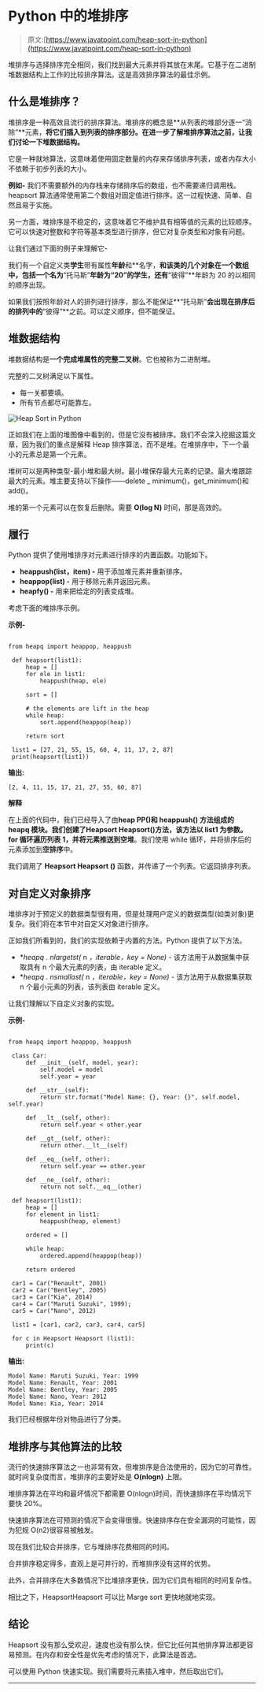 # Python 中的堆排序

> 原文:[https://www.javatpoint.com/heap-sort-in-python](https://www.javatpoint.com/heap-sort-in-python)

堆排序与选择排序完全相同，我们找到最大元素并将其放在末尾。它基于在二进制堆数据结构上工作的比较排序算法。这是高效排序算法的最佳示例。

## 什么是堆排序？

堆排序是一种高效且流行的排序算法。堆排序的概念是**从列表的堆部分逐一“消除”**元素，**将它们插入到列表的排序部分。在进一步了解堆排序算法之前，让我们讨论一下堆数据结构。**

它是一种就地算法，这意味着使用固定数量的内存来存储排序列表，或者内存大小不依赖于初步列表的大小。

**例如-** 我们不需要额外的内存栈来存储排序后的数组，也不需要递归调用栈。heapsort 算法通常使用第二个数组对固定值进行排序。这一过程快速、简单、自然且易于实施。

另一方面，堆排序是不稳定的，这意味着它不维护具有相等值的元素的比较顺序。它可以快速对整数和字符等基本类型进行排序，但它对复杂类型和对象有问题。

让我们通过下面的例子来理解它-

我们有一个自定义类**学生**带有属性**年龄**和**名字，**和该类的几个对象在一个数组中，包括一个名为**“托马斯”**年龄为“20”的学生，还有**“彼得”**年龄为 20 的以相同的顺序出现。

如果我们按照年龄对人的排列进行排序，那么不能保证**“托马斯”**会出现在排序后的排列中的**“彼得”**之前。可以定义顺序，但不能保证。

## 堆数据结构

堆数据结构是**一个完成堆属性的完整二叉树**。它也被称为二进制堆。

完整的二叉树满足以下属性。

*   每一关都要填。
*   所有节点都尽可能靠左。

![Heap Sort in Python](img/95f3b0705e15fe73d28eecf674be5d3c.png)

正如我们在上面的堆图像中看到的，但是它没有被排序。我们不会深入挖掘这篇文章，因为我们的重点是解释 Heap 排序算法，而不是堆。在堆排序中，下一个最小的元素总是第一个元素。

堆树可以是两种类型-最小堆和最大树。最小堆保存最大元素的记录。最大堆跟踪最大的元素。堆主要支持以下操作——delete _ minimum()，get_minimum()和 add()。

堆的第一个元素可以在恢复后删除。需要 **O(log N)** 时间，那是高效的。

## 履行

Python 提供了使用堆排序对元素进行排序的内置函数。功能如下。

*   **heappush(list，item) -** 用于添加堆元素并重新排序。
*   **heappop(list) -** 用于移除元素并返回元素。
*   **heapfy() -** 用来把给定的列表变成堆。

考虑下面的堆排序示例。

**示例-**

```

from heapq import heappop, heappush

 def heapsort(list1):
     heap = []
     for ele in list1:
         heappush(heap, ele)

     sort = []

     # the elements are lift in the heap
     while heap:
         sort.append(heappop(heap))

     return sort

 list1 = [27, 21, 55, 15, 60, 4, 11, 17, 2, 87]
 print(heapsort(list1))

```

**输出:**

```
[2, 4, 11, 15, 17, 21, 27, 55, 60, 87]

```

**解释**

在上面的代码中，我们已经导入了由**heap PP()**和 **heappush()** 方法组成的 **heapq** 模块。我们创建了**Heapsort Heapsort()**方法，该方法以 list1 为参数。for 循环遍历列表 1，并将元素推送到**空堆**。我们使用 while 循环，并将排序后的元素添加到**空排序**中。

我们调用了 **Heapsort Heapsort ()** 函数，并传递了一个列表。它返回排序列表。

## 对自定义对象排序

堆排序对于预定义的数据类型很有用，但是处理用户定义的数据类型(如类对象)更复杂。我们将在本节中对自定义对象进行排序。

正如我们所看到的，我们的实现依赖于内置的方法。Python 提供了以下方法。

*   **heapq . nlargetst(* n *，*iterable*，*key = None) -** 该方法用于从数据集中获取具有 n 个最大元素的列表，由 iterable 定义。
*   **heapq . nsmallast(* n *，*iterable*，*key = None) -** 该方法用于从数据集获取 n 个最小元素的列表，该列表由 iterable 定义。

让我们理解以下自定义对象的实现。

**示例-**

```

from heapq import heappop, heappush

 class Car:
     def __init__(self, model, year):
         self.model = model
         self.year = year

     def __str__(self):
         return str.format("Model Name: {}, Year: {}", self.model, self.year)

     def __lt__(self, other):
         return self.year < other.year

     def __gt__(self, other):
         return other.__lt__(self)

     def __eq__(self, other):
         return self.year == other.year

     def __ne__(self, other):
         return not self.__eq__(other)

 def heapsort(list1):
     heap = []
     for element in list1:
         heappush(heap, element)

     ordered = []

     while heap:
         ordered.append(heappop(heap))

     return ordered

 car1 = Car("Renault", 2001)
 car2 = Car("Bentley", 2005)
 car3 = Car("Kia", 2014)
 car4 = Car("Maruti Suzuki", 1999);
 car5 = Car("Nano", 2012)

 list1 = [car1, car2, car3, car4, car5]

 for c in Heapsort Heapsort (list1):
     print(c)

```

**输出:**

```
Model Name: Maruti Suzuki, Year: 1999
Model Name: Renault, Year: 2001
Model Name: Bentley, Year: 2005
Model Name: Nano, Year: 2012
Model Name: Kia, Year: 2014

```

我们已经根据年份对物品进行了分类。

## 堆排序与其他算法的比较

流行的快速排序算法之一也非常有效，但堆排序是合法使用的，因为它的可靠性。就时间复杂度而言，堆排序的主要好处是 **O(nlogn)** 上限。

堆排序算法在平均和最坏情况下都需要 O(nlogn)时间，而快速排序在平均情况下要快 20%。

快速排序算法在可预测的情况下会变得很慢。快速排序存在安全漏洞的可能性，因为犯规 O(n2)很容易被触发。

现在我们比较合并排序，它与堆排序花费相同的时间。

合并排序稳定得多，直观上是可并行的，而堆排序没有这样的优势。

此外，合并排序在大多数情况下比堆排序更快，因为它们具有相同的时间复杂性。

相比之下，HeapsortHeapsort 可以比 Marge sort 更快地就地实现。

## 结论

Heapsort 没有那么受欢迎，速度也没有那么快，但它比任何其他排序算法都更容易预测。在内存和安全性是优先考虑的情况下，此算法是首选。

可以使用 Python 快速实现。我们需要将元素插入堆中，然后取出它们。

* * *